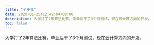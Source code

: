 ```yaml
---
title: "关于我"
date: 2020-01-25T12:42:04+08:00
description: 大学打了2年算法比赛，毕业后干了3个月测试，现在云计算方向的开发。
toc: false
---
```


大学打了2年算法比赛，毕业后干了3个月测试，现在云计算方向的开发。
